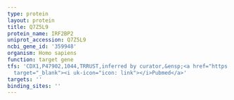 ```yaml
---
type: protein
layout: protein
title: Q7Z5L9
protein_name: IRF2BP2
uniprot_accession: Q7Z5L9
ncbi_gene_id: '359948'
organism: Homo sapiens
function: target gene
tfs: 'CDX1,P47902,1044,TRRUST,inferred by curator,&ensp;<a href="https://www.ncbi.nlm.nih.gov/pubmed/?term=23185413%5Buid%5D"
  target="_blank"><i uk-icon="icon: link"></i>Pubmed</a>'
targets: ''
binding_sites: ''
---
```

